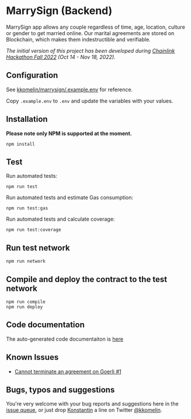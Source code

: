 # MarrySign (Backend) 
MarrySign app allows any couple regardless of time, age, location, culture or gender to get married online. Our marital agreements are stored on Blockchain, which makes them indestructible and verifiable.

_The initial version of this project has been developed during [Chainlink Hackathon Fall 2022](https://devpost.com/software/marrysign) (Oct 14 - Nov 18, 2022)._

## Configuration

See [kkomelin/marrysign/.example.env](https://github.com/kkomelin/marrysign/blob/main/.example.env) for reference.

Copy `.example.env` to `.env` and update the variables with your values.

## Installation

**Please note only NPM is supported at the moment.**

```shell
npm install
```

## Test

Run automated tests:

```shell
npm run test
```

Run automated tests and estimate Gas consumption:

```shell
npm run test:gas
```

Run automated tests and calculate coverage:

```shell
npm run test:coverage
```

## Run test network

```shell
npm run network
```

## Compile and deploy the contract to the test network

```shell
npm run compile
npm run deploy
```

## Code documentation

The auto-generated code documentaiton is [here](https://github.com/kkomelin/marrysign/blob/main/docs/index.md)

## Known Issues

- [Cannot terminate an agreement on Goerli #1](https://github.com/kkomelin/marrysign/issues/1)

## Bugs, typos and suggestions

You're very welcome with your bug reports and suggestions here in the [issue queue](https://github.com/kkomelin/marrysign/issues/new), or just drop [Konstantin](https://github.com/kkomelin) a line on Twitter [@kkomelin](https://twitter.com/kkomelin).
